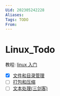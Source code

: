 ```yaml
---
Uid: 202305242228
Aliases: 
Tags: TODO
From: 
---
```

# Linux_Todo

教程: [linux 入门](http://c.biancheng.net/linux_tutorial/)

- [x] [文件和目录管理](http://c.biancheng.net/linux_tutorial/file_content/)
- [ ] [打包和压缩](http://c.biancheng.net/linux_tutorial/bale_compress/)
- [ ] [文本处理(三剑客)](http://c.biancheng.net/linux_tutorial/text_processing/)
